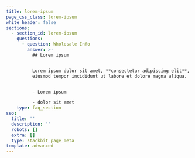 ```yaml
---
title: lorem-ipsum
page_css_class: lorem-ipsum
white_header: false
sections:
  - section_id: lorem-ipsum
    questions:
      - question: Wholesale Info
        answer: >-
          ## Lorem ipsum


          Lorem ipsum dolor sit amet, **consectetur adipiscing elit**, sed do
          eiusmod tempor incididunt ut labore et dolore magna aliqua.


          - Lorem ipsum

          - dolor sit amet
    type: faq_section
seo:
  title: ''
  description: ''
  robots: []
  extra: []
  type: stackbit_page_meta
template: advanced
---
```

